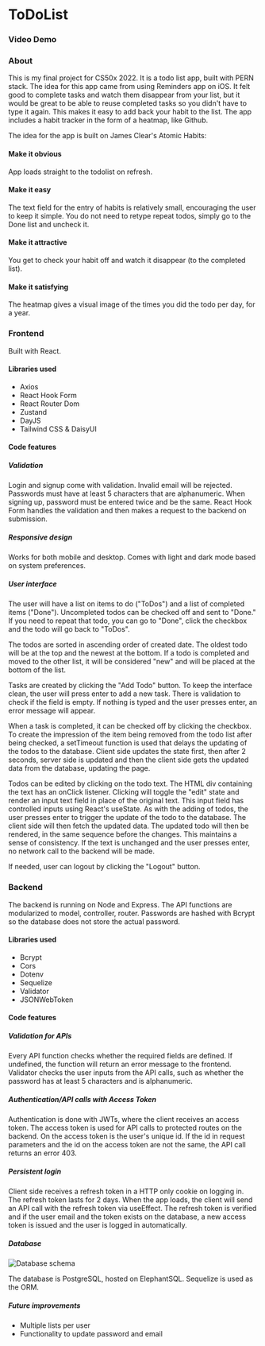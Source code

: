 # ToDoList

### Video Demo

### About
This is my final project for CS50x 2022. It is a todo list app, built with PERN stack. The idea for this app came from using Reminders app on iOS. It felt good to complete tasks and watch them disappear from your list, but it would be great to be able to reuse completed tasks so you didn't have to type it again. This makes it easy to add back your habit to the list.
The app includes a habit tracker in the form of a heatmap, like Github. 

The idea for the app is built on James Clear's Atomic Habits:

#### Make it obvious
App loads straight to the todolist on refresh.
#### Make it easy
The text field for the entry of habits is relatively small, encouraging the user to keep it simple.
You do not need to retype repeat todos, simply go to the Done list and uncheck it.
#### Make it attractive
You get to check your habit off and watch it disappear (to the completed list).
#### Make it satisfying
The heatmap gives a visual image of the times you did the todo per day, for a year.

### Frontend
Built with React.

#### Libraries used
- Axios
- React Hook Form
- React Router Dom
- Zustand
- DayJS
- Tailwind CSS & DaisyUI

#### Code features

##### Validation
Login and signup come with validation. Invalid email will be rejected. Passwords must have at least 5 characters that are alphanumeric. When signing up, password must be entered twice and be the same. React Hook Form handles the validation and then makes a request to the backend on submission.

##### Responsive design
Works for both mobile and desktop. Comes with light and dark mode based on system preferences.

##### User interface
The user will have a list on items to do ("ToDos") and a list of completed items ("Done"). Uncompleted todos can be checked off and sent to "Done." If you need to repeat that todo, you can go to "Done", click the checkbox and the todo will go back to "ToDos".

The todos are sorted in ascending order of created date. The oldest todo will be at the top and the newest at the bottom. If a todo is completed and moved to the other list, it will be considered "new" and will be placed at the bottom of the list.

Tasks are created by clicking the "Add Todo" button. To keep the interface clean, the user will press enter to add a new task. There is validation to check if the field is empty. If nothing is typed and the user presses enter, an error message will appear.

When a task is completed, it can be checked off by clicking the checkbox. To create the impression of the item being removed from the todo list after being checked, a setTimeout function is used that delays the updating of the todos to the database. Client side updates the state first, then after 2 seconds, server side is updated and then the client side gets the updated data from the database, updating the page.

Todos can be edited by clicking on the todo text. The HTML div containing the text has an onClick listener. Clicking will toggle the "edit" state and render an input text field in place of the original text. This input field has controlled inputs using React's useState. As with the adding of todos, the user presses enter to trigger the update of the todo to the database. The client side will then fetch the updated data. The updated todo will then be rendered, in the same sequence before the changes. This maintains a sense of consistency. If the text is unchanged and the user presses enter, no network call to the backend will be made. 

If needed, user can logout by clicking the "Logout" button.

### Backend
The backend is running on Node and Express. The API functions are modularized to model, controller, router. Passwords are hashed with Bcrypt so the database does not store the actual password.

#### Libraries used
- Bcrypt
- Cors
- Dotenv
- Sequelize
- Validator
- JSONWebToken

#### Code features

##### Validation for APIs
Every API function checks whether the required fields are defined. If undefined, the function will return an error message to the frontend.
Validator checks the user inputs from the API calls, such as whether the password has at least 5 characters and is alphanumeric.

##### Authentication/API calls with Access Token
Authentication is done with JWTs, where the client receives an access token. The access token is used for API calls to protected routes on the backend. On the access token is the user's unique id. If the id in request parameters and the id on the access token are not the same, the API call returns an error 403.

##### Persistent login
Client side receives a refresh token in a HTTP only cookie on logging in. The refresh token lasts for 2 days. When the app loads, the client will send an API call with the refresh token via useEffect. The refresh token is verified and if the user email and the token exists on the database, a new access token is issued and the user is logged in automatically.

##### Database

![Database schema](https://res.cloudinary.com/dkilrhnk7/image/upload/v1671802742/drawSQL-export-2022-12-23_21_38_hc3st6.png)

The database is PostgreSQL, hosted on ElephantSQL.
Sequelize is used as the ORM.

##### Future improvements

- Multiple lists per user
- Functionality to update password and email
